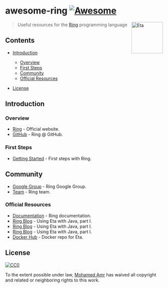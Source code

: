 # awesome-ring [![Awesome](https://cdn.rawgit.com/sindresorhus/awesome/d7305f38d29fed78fa85652e3a63e154dd8e8829/media/badge.svg)](https://github.com/sindresorhus/awesome)

[<img src="http://ring-lang.sourceforge.net/thering.jpg" align="right" width="100" alt="Eta">](https://github.com/ring-lang/ring)



> Useful resources for the [Ring](http://ring-lang.net/) programming language



## Contents

<!-- START doctoc generated TOC please keep comment here to allow auto update -->
<!-- DON'T EDIT THIS SECTION, INSTEAD RE-RUN doctoc TO UPDATE -->


- [Introduction](#introduction)
  - [Overview](#overview)
  - [First Steps](#first-steps)
  - [Community](#Community)
  - [Official Resources](#Official-Resources)

- [License](#license)

<!-- END doctoc generated TOC please keep comment here to allow auto update -->

## Introduction

### Overview

- [Ring](http://ring-lang.net/) - Official website.
- [GitHub](https://github.com/ring-lang/ring) - Ring @ GitHub.
 
### First Steps

- [Getting Started](http://ring-lang.sourceforge.net/doc1.6/index.html) - First steps with Ring.

## Community

- [Google Group](https://groups.google.com/forum/#!forum/ring-lang) - Ring Google Group.
- [Team](http://ring-lang.sourceforge.net/team.html) - Ring team.

### Official Resources

- [Documentation](http://ring-lang.sourceforge.net/doc1.6/index.html) - Ring documentation.
- [Ring Blog](https://blog.eta-lang.org/https-medium-com-jyothsnasrinivas-the-best-of-both-the-worlds-eta-and-java-part-1-336d181de89d) - Using Eta with Java, part I.
- [Ring Blog](https://blog.eta-lang.org/https-medium-com-jyothsnasrinivas-the-best-of-both-the-worlds-eta-and-java-part-1-336d181de89d) - Using Eta with Java, part I.
- [Ring Blog](https://blog.eta-lang.org/https-medium-com-jyothsnasrinivas-the-best-of-both-the-worlds-eta-and-java-part-1-336d181de89d) - Using Eta with Java, part I.
- [Docker Hub](https://hub.docker.com/r/typelead/eta/) - Docker repo for Eta.

## License

[![CC0](http://mirrors.creativecommons.org/presskit/buttons/88x31/svg/cc-zero.svg)](https://creativecommons.org/publicdomain/zero/1.0/)

To the extent possible under law, [Mohamed Amr](https://github.com/devmohamedamr) has waived all copyright and related or neighboring rights to this work.
